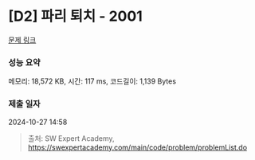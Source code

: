 # [D2] 파리 퇴치 - 2001 

[문제 링크](https://swexpertacademy.com/main/code/problem/problemDetail.do?contestProbId=AV5PzOCKAigDFAUq) 

### 성능 요약

메모리: 18,572 KB, 시간: 117 ms, 코드길이: 1,139 Bytes

### 제출 일자

2024-10-27 14:58



> 출처: SW Expert Academy, https://swexpertacademy.com/main/code/problem/problemList.do